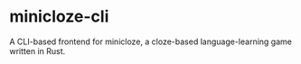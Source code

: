 # minicloze-cli
A CLI-based frontend for minicloze, a cloze-based language-learning game written in Rust.
